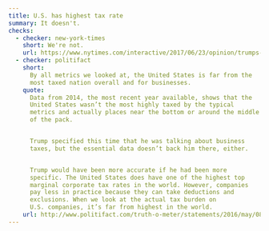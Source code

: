 ```yaml
---
title: U.S. has highest tax rate
summary: It doesn't.
checks:
  - checker: new-york-times
    short: We're not.
    url: https://www.nytimes.com/interactive/2017/06/23/opinion/trumps-lies.html
  - checker: politifact
    short:
      By all metrics we looked at, the United States is far from the
      most taxed nation overall and for businesses.
    quote:
      Data from 2014, the most recent year available, shows that the
      United States wasn’t the most highly taxed by the typical
      metrics and actually places near the bottom or around the middle
      of the pack.


      Trump specified this time that he was talking about business
      taxes, but the essential data doesn’t back him there, either.


      Trump would have been more accurate if he had been more
      specific. The United States does have one of the highest top
      marginal corporate tax rates in the world. However, companies
      pay less in practice because they can take deductions and
      exclusions. When we look at the actual tax burden on
      U.S. companies, it’s far from highest in the world.
    url: http://www.politifact.com/truth-o-meter/statements/2016/may/08/donald-trump/donald-trump-us-not-highest-taxed-nation-in-world/
---
```

